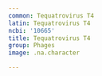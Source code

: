 ```yaml
---
common: Tequatrovirus T4
latin: Tequatrovirus T4
ncbi: '10665'
title: Tequatrovirus T4
group: Phages
image: .na.character

---
```

